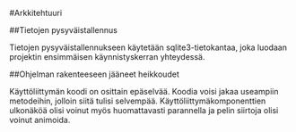 #Arkkitehtuuri

##Tietojen pysyväistallennus

Tietojen pysyväistallennukseen käytetään sqlite3-tietokantaa, joka luodaan projektin ensimmäisen käynnistyskerran yhteydessä.

##Ohjelman rakenteeseen jääneet heikkoudet

Käyttöliittymän koodi on osittain epäselvää. Koodia voisi jakaa useampiin metodeihin, jolloin siitä tulisi selvempää. Käyttöliittymäkomponenttien ulkonäköä olisi voinut myös huomattavasti parannella ja pelin siirtoja olisi voinut animoida.
